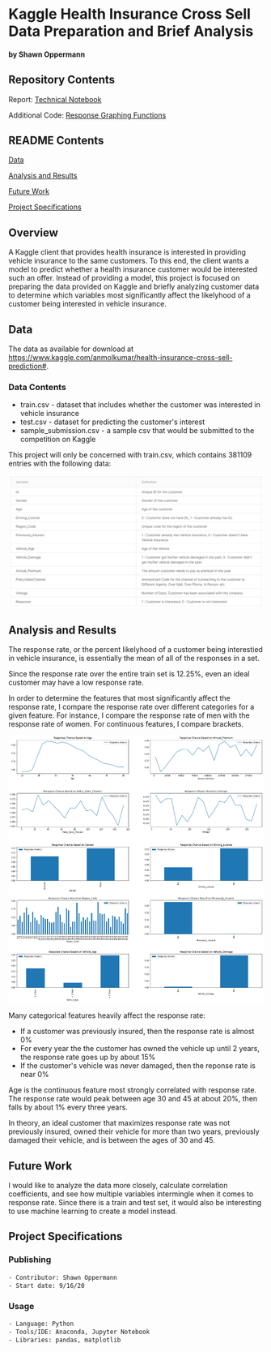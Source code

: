 # Kaggle Health Insurance Cross Sell Data Preparation and Brief Analysis
#### by Shawn Oppermann

## Repository Contents

Report: <a href=https://github.com/sopper1/Kaggle-Health-Insurance-Cross-Sell-Prediction/blob/master/notebooks/report.ipynb>Technical Notebook </a>

Additional Code: <a href=https://github.com/sopper1/Kaggle-Health-Insurance-Cross-Sell-Prediction/blob/master/notebooks/response_functions.py>Response Graphing Functions </a>

## README Contents

[Data](https://github.com/sopper1/Kaggle-Health-Insurance-Cross-Sell-Prediction#data)

[Analysis and Results](https://github.com/sopper1/Kaggle-Health-Insurance-Cross-Sell-Prediction#analysis-and-results)

[Future Work](https://github.com/sopper1/Kaggle-Health-Insurance-Cross-Sell-Prediction#future-work)

[Project Specifications](https://github.com/sopper1/Kaggle-Health-Insurance-Cross-Sell-Prediction#project-specifications)

## Overview

A Kaggle client that provides health insurance is interested in providing vehicle insurance to the same customers. To this end, the client wants a model to predict whether a health insurance customer would be interested such an offer. Instead of providing a model, this project is focused on preparing the data provided on Kaggle and briefly analyzing customer data to determine which variables most significantly affect the likelyhood of a customer being interested in vehicle insurance.

## Data

The data as available for download at https://www.kaggle.com/anmolkumar/health-insurance-cross-sell-prediction#.

### Data Contents
   * train.csv - dataset that includes whether the customer was interested in vehicle insurance
   * test.csv - dataset for predicting the customer's interest
   * sample_submission.csv - a sample csv that would be submitted to the competition on Kaggle
   
This project will only be concerned with train.csv, which contains 381109 entries with the following data:

![train.png](https://github.com/sopper1/Kaggle-Health-Insurance-Cross-Sell-Prediction/blob/master/images/train_desc.png)

## Analysis and Results

The response rate, or the percent likelyhood of a customer being interestied in vehicle insurance, is essentially the mean of all of the responses in a set.

Since the response rate over the entire train set is 12.25%, even an ideal customer may have a low response rate.

In order to determine the features that most significantly affect the response rate, I compare the response rate over different categories for a given feature. For instance, I compare the response rate of men with the response rate of women. For continuous features, I compare brackets.

![response.png](https://github.com/sopper1/Kaggle-Health-Insurance-Cross-Sell-Prediction/blob/master/images/response_analysis.png)

Many categorical features heavily affect the response rate:
   * If a customer was previously insured, then the response rate is almost 0%
   * For every year the the customer has owned the vehicle up until 2 years, the response rate goes up by about 15%
   * If the customer's vehicle was never damaged, then the reponse rate is near 0%
   
Age is the continuous feature most strongly correlated with response rate. The response rate would peak between age 30 and 45 at about 20%, then falls by about 1% every three years.

In theory, an ideal customer that maximizes response rate was not previously insured, owned their vehicle for more than two years, previously damaged their vehicle, and is between the ages of 30 and 45.

## Future Work

I would like to analyze the data more closely, calculate correlation coefficients, and see how multiple variables intermingle when it comes to response rate. Since there is a train and test set, it would also be interesting to use machine learning to create a model instead.

## Project Specifications

### Publishing
    - Contributor: Shawn Oppermann
    - Start date: 9/16/20

### Usage
    - Language: Python
    - Tools/IDE: Anaconda, Jupyter Notebook
    - Libraries: pandas, matplotlib

